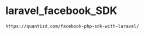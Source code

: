 <!-- # Laravel-Facebook-SDK -->
# laravel_facebook_SDK

`https://quantizd.com/facebook-php-sdk-with-laravel/`
